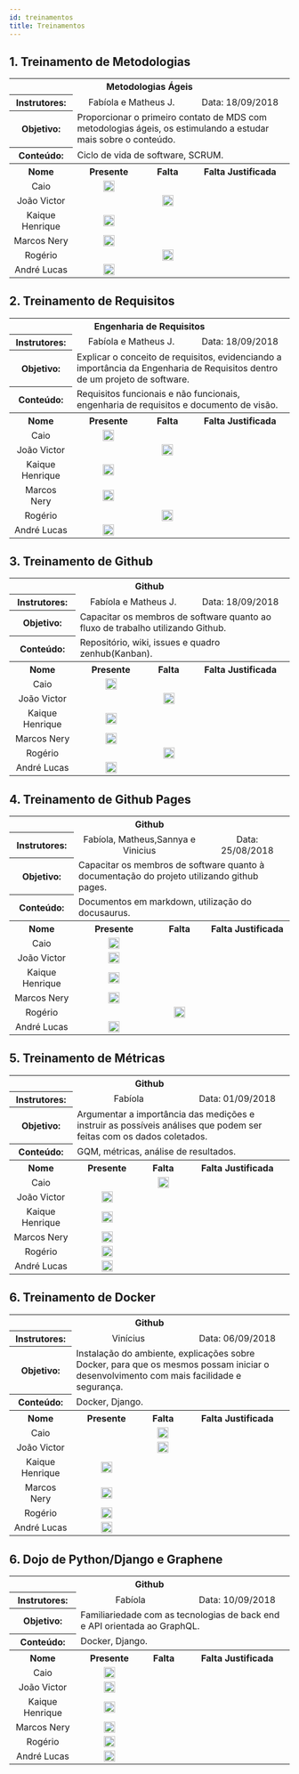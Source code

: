 ```yaml
---
id: treinamentos
title: Treinamentos
---
```



## 1. Treinamento de Metodologias
<table>
  <tbody><tr>
    <th colspan="4">Metodologias Ágeis</th>
  </tr>
 <tr>
    <th colspan="1">Instrutores:</th>
   <td colspan="2" align="center"> Fabíola e Matheus J.
    </td>
<td colspan="1" align="center"> Data: 18/09/2018
  </td>
</tr>
 <tr>
 </tr>
<tr>
    <th colspan="1">Objetivo:</th>
   <td colspan="3"> Proporcionar o primeiro contato de MDS com metodologias ágeis, os estimulando a estudar mais sobre o conteúdo.
  </td>
</tr>
<tr>
    <th colspan="1">Conteúdo:</th>
   <td colspan="3"> Ciclo de vida de software, SCRUM.
  </td>
</tr>
 <tr>
    <th>Nome</th>
    <th>Presente</th>
    <th>Falta</th>
    <th>Falta Justificada<br>
</th>
  </tr>
 <tr>
    <td align="center"> Caio
    </td>
<td align="center"> <img class="emoji" title=":white_check_mark:" alt=":white_check_mark:" src="https://camo.githubusercontent.com/1ddba8041888820bf881e1894ae67a973eaccb7d/68747470733a2f2f6173736574732d63646e2e6769746875622e636f6d2f696d616765732f69636f6e732f656d6f6a692f756e69636f64652f323730352e706e67" height="20" width="20" align="absmiddle" data-canonical-src="https://assets-cdn.github.com/images/icons/emoji/unicode/2705.png">
    </td>
<td align="center">
    </td>
<td align="center"> <br>
  </td>
</tr>
 <tr>
    <td align="center"> João Victor
    </td>
<td align="center">
    </td>
<td align="center">
 <img class="emoji" title=":white_check_mark:" alt=":white_check_mark:" src="https://camo.githubusercontent.com/1ddba8041888820bf881e1894ae67a973eaccb7d/68747470733a2f2f6173736574732d63646e2e6769746875622e636f6d2f696d616765732f69636f6e732f656d6f6a692f756e69636f64652f323730352e706e67" height="20" width="20" align="absmiddle" data-canonical-src="https://assets-cdn.github.com/images/icons/emoji/unicode/2705.png">
    </td>
<td align="center"> <br>
  </td>
</tr>
 <tr>
    <td align="center"> Kaique Henrique
    </td>
<td align="center"> <img class="emoji" title=":white_check_mark:" alt=":white_check_mark:" src="https://camo.githubusercontent.com/1ddba8041888820bf881e1894ae67a973eaccb7d/68747470733a2f2f6173736574732d63646e2e6769746875622e636f6d2f696d616765732f69636f6e732f656d6f6a692f756e69636f64652f323730352e706e67" height="20" width="20" align="absmiddle" data-canonical-src="https://assets-cdn.github.com/images/icons/emoji/unicode/2705.png">
    </td>
<td align="center">
    </td>
<td align="center"> <br>
  </td>
</tr>
 <tr>
    <td align="center"> Marcos Nery
    </td>
<td align="center"> <img class="emoji" title=":white_check_mark:" alt=":white_check_mark:" src="https://camo.githubusercontent.com/1ddba8041888820bf881e1894ae67a973eaccb7d/68747470733a2f2f6173736574732d63646e2e6769746875622e636f6d2f696d616765732f69636f6e732f656d6f6a692f756e69636f64652f323730352e706e67" height="20" width="20" align="absmiddle" data-canonical-src="https://assets-cdn.github.com/images/icons/emoji/unicode/2705.png">
    </td>
<td align="center">
    </td>
<td align="center"> <br>
  </td>
</tr>

 <tr>
    <td align="center"> Rogério
    </td>
<td align="center">
    </td>
<td align="center"><img class="emoji" title=":white_check_mark:" alt=":white_check_mark:" src="https://camo.githubusercontent.com/1ddba8041888820bf881e1894ae67a973eaccb7d/68747470733a2f2f6173736574732d63646e2e6769746875622e636f6d2f696d616765732f69636f6e732f656d6f6a692f756e69636f64652f323730352e706e67" height="20" width="20" align="absmiddle" data-canonical-src="https://assets-cdn.github.com/images/icons/emoji/unicode/2705.png">
    </td>
<td align="center"> <br>
  </td>
</tr>
 <tr>
    <td align="center"> André Lucas
    </td>
<td align="center"> <img class="emoji" title=":white_check_mark:" alt=":white_check_mark:" src="https://camo.githubusercontent.com/1ddba8041888820bf881e1894ae67a973eaccb7d/68747470733a2f2f6173736574732d63646e2e6769746875622e636f6d2f696d616765732f69636f6e732f656d6f6a692f756e69636f64652f323730352e706e67" height="20" width="20" align="absmiddle" data-canonical-src="https://assets-cdn.github.com/images/icons/emoji/unicode/2705.png">
    </td>
<td align="center">
    </td>
<td align="center"> <br>
  </td>
</tr>
</tbody></table>


## 2. Treinamento de Requisitos


<table>
  <tbody><tr>
    <th colspan="4">Engenharia de Requisitos</th>
  </tr>
 <tr>
    <th colspan="1">Instrutores:</th>
   <td colspan="2" align="center"> Fabíola e Matheus J.
    </td>
<td colspan="1" align="center"> Data: 18/09/2018
  </td>
</tr>
 <tr>
 </tr>
<tr>
    <th colspan="1">Objetivo:</th>
   <td colspan="3"> Explicar o conceito de requisitos, evidenciando a importância da Engenharia de Requisitos dentro de um projeto de software.
  </td>
</tr>
<tr>
    <th colspan="1">Conteúdo:</th>
   <td colspan="3"> Requisitos funcionais e não funcionais, engenharia de requisitos e documento de visão.
  </td>
</tr>
 <tr>
    <th>Nome</th>
    <th>Presente</th>
    <th>Falta</th>
    <th>Falta Justificada<br>
</th>
  </tr>
 <tr>
    <td align="center"> Caio
    </td>
<td align="center"> <img class="emoji" title=":white_check_mark:" alt=":white_check_mark:" src="https://camo.githubusercontent.com/1ddba8041888820bf881e1894ae67a973eaccb7d/68747470733a2f2f6173736574732d63646e2e6769746875622e636f6d2f696d616765732f69636f6e732f656d6f6a692f756e69636f64652f323730352e706e67" height="20" width="20" align="absmiddle" data-canonical-src="https://assets-cdn.github.com/images/icons/emoji/unicode/2705.png">
    </td>
<td align="center">
    </td>
<td align="center"> <br>
  </td>
</tr>
 <tr>
    <td align="center"> João Victor
    </td>
<td align="center">
    </td>
<td align="center">
 <img class="emoji" title=":white_check_mark:" alt=":white_check_mark:" src="https://camo.githubusercontent.com/1ddba8041888820bf881e1894ae67a973eaccb7d/68747470733a2f2f6173736574732d63646e2e6769746875622e636f6d2f696d616765732f69636f6e732f656d6f6a692f756e69636f64652f323730352e706e67" height="20" width="20" align="absmiddle" data-canonical-src="https://assets-cdn.github.com/images/icons/emoji/unicode/2705.png">
    </td>
<td align="center"> <br>
  </td>
</tr>
 <tr>
    <td align="center"> Kaique Henrique
    </td>
<td align="center"> <img class="emoji" title=":white_check_mark:" alt=":white_check_mark:" src="https://camo.githubusercontent.com/1ddba8041888820bf881e1894ae67a973eaccb7d/68747470733a2f2f6173736574732d63646e2e6769746875622e636f6d2f696d616765732f69636f6e732f656d6f6a692f756e69636f64652f323730352e706e67" height="20" width="20" align="absmiddle" data-canonical-src="https://assets-cdn.github.com/images/icons/emoji/unicode/2705.png">
    </td>
<td align="center">
    </td>
<td align="center"> <br>
  </td>
</tr>
 <tr>
    <td align="center"> Marcos Nery
    </td>
<td align="center"> <img class="emoji" title=":white_check_mark:" alt=":white_check_mark:" src="https://camo.githubusercontent.com/1ddba8041888820bf881e1894ae67a973eaccb7d/68747470733a2f2f6173736574732d63646e2e6769746875622e636f6d2f696d616765732f69636f6e732f656d6f6a692f756e69636f64652f323730352e706e67" height="20" width="20" align="absmiddle" data-canonical-src="https://assets-cdn.github.com/images/icons/emoji/unicode/2705.png">
    </td>
<td align="center">
    </td>
<td align="center"> <br>
  </td>
</tr>

 <tr>
    <td align="center"> Rogério
    </td>
<td align="center">
    </td>
<td align="center"><img class="emoji" title=":white_check_mark:" alt=":white_check_mark:" src="https://camo.githubusercontent.com/1ddba8041888820bf881e1894ae67a973eaccb7d/68747470733a2f2f6173736574732d63646e2e6769746875622e636f6d2f696d616765732f69636f6e732f656d6f6a692f756e69636f64652f323730352e706e67" height="20" width="20" align="absmiddle" data-canonical-src="https://assets-cdn.github.com/images/icons/emoji/unicode/2705.png">
    </td>
<td align="center"> <br>
  </td>
</tr>
 <tr>
    <td align="center"> André Lucas
    </td>
<td align="center"> <img class="emoji" title=":white_check_mark:" alt=":white_check_mark:" src="https://camo.githubusercontent.com/1ddba8041888820bf881e1894ae67a973eaccb7d/68747470733a2f2f6173736574732d63646e2e6769746875622e636f6d2f696d616765732f69636f6e732f656d6f6a692f756e69636f64652f323730352e706e67" height="20" width="20" align="absmiddle" data-canonical-src="https://assets-cdn.github.com/images/icons/emoji/unicode/2705.png">
    </td>
<td align="center">
    </td>
<td align="center"> <br>
  </td>
</tr>
</tbody></table>



## 3. Treinamento de Github


<table>
  <tbody><tr>
    <th colspan="4">Github</th>
  </tr>
 <tr>
    <th colspan="1">Instrutores:</th>
   <td colspan="2" align="center"> Fabíola e Matheus J.
    </td>
<td colspan="1" align="center"> Data: 18/09/2018
  </td>
</tr>
 <tr>
 </tr>
<tr>
    <th colspan="1">Objetivo:</th>
   <td colspan="3"> Capacitar os membros de software quanto ao fluxo de trabalho utilizando Github.
  </td>
</tr>
<tr>
    <th colspan="1">Conteúdo:</th>
   <td colspan="3"> Repositório, wiki, issues e quadro zenhub(Kanban).
  </td>
</tr>
 <tr>
    <th>Nome</th>
    <th>Presente</th>
    <th>Falta</th>
    <th>Falta Justificada<br>
</th>
  </tr>
 <tr>
    <td align="center"> Caio
    </td>
<td align="center"> <img class="emoji" title=":white_check_mark:" alt=":white_check_mark:" src="https://camo.githubusercontent.com/1ddba8041888820bf881e1894ae67a973eaccb7d/68747470733a2f2f6173736574732d63646e2e6769746875622e636f6d2f696d616765732f69636f6e732f656d6f6a692f756e69636f64652f323730352e706e67" height="20" width="20" align="absmiddle" data-canonical-src="https://assets-cdn.github.com/images/icons/emoji/unicode/2705.png">
    </td>
<td align="center">
    </td>
<td align="center"> <br>
  </td>
</tr>
 <tr>
    <td align="center"> João Victor
    </td>
<td align="center">
    </td>
<td align="center">
 <img class="emoji" title=":white_check_mark:" alt=":white_check_mark:" src="https://camo.githubusercontent.com/1ddba8041888820bf881e1894ae67a973eaccb7d/68747470733a2f2f6173736574732d63646e2e6769746875622e636f6d2f696d616765732f69636f6e732f656d6f6a692f756e69636f64652f323730352e706e67" height="20" width="20" align="absmiddle" data-canonical-src="https://assets-cdn.github.com/images/icons/emoji/unicode/2705.png">
    </td>
<td align="center"> <br>
  </td>
</tr>
 <tr>
    <td align="center"> Kaique Henrique
    </td>
<td align="center"> <img class="emoji" title=":white_check_mark:" alt=":white_check_mark:" src="https://camo.githubusercontent.com/1ddba8041888820bf881e1894ae67a973eaccb7d/68747470733a2f2f6173736574732d63646e2e6769746875622e636f6d2f696d616765732f69636f6e732f656d6f6a692f756e69636f64652f323730352e706e67" height="20" width="20" align="absmiddle" data-canonical-src="https://assets-cdn.github.com/images/icons/emoji/unicode/2705.png">
    </td>
<td align="center">
    </td>
<td align="center"> <br>
  </td>
</tr>
 <tr>
    <td align="center"> Marcos Nery
    </td>
<td align="center"> <img class="emoji" title=":white_check_mark:" alt=":white_check_mark:" src="https://camo.githubusercontent.com/1ddba8041888820bf881e1894ae67a973eaccb7d/68747470733a2f2f6173736574732d63646e2e6769746875622e636f6d2f696d616765732f69636f6e732f656d6f6a692f756e69636f64652f323730352e706e67" height="20" width="20" align="absmiddle" data-canonical-src="https://assets-cdn.github.com/images/icons/emoji/unicode/2705.png">
    </td>
<td align="center">
    </td>
<td align="center"> <br>
  </td>
</tr>

 <tr>
    <td align="center"> Rogério
    </td>
<td align="center">
    </td>
<td align="center"><img class="emoji" title=":white_check_mark:" alt=":white_check_mark:" src="https://camo.githubusercontent.com/1ddba8041888820bf881e1894ae67a973eaccb7d/68747470733a2f2f6173736574732d63646e2e6769746875622e636f6d2f696d616765732f69636f6e732f656d6f6a692f756e69636f64652f323730352e706e67" height="20" width="20" align="absmiddle" data-canonical-src="https://assets-cdn.github.com/images/icons/emoji/unicode/2705.png">
    </td>
<td align="center"> <br>
  </td>
</tr>
 <tr>
    <td align="center"> André Lucas
    </td>
<td align="center"> <img class="emoji" title=":white_check_mark:" alt=":white_check_mark:" src="https://camo.githubusercontent.com/1ddba8041888820bf881e1894ae67a973eaccb7d/68747470733a2f2f6173736574732d63646e2e6769746875622e636f6d2f696d616765732f69636f6e732f656d6f6a692f756e69636f64652f323730352e706e67" height="20" width="20" align="absmiddle" data-canonical-src="https://assets-cdn.github.com/images/icons/emoji/unicode/2705.png">
    </td>
<td align="center">
    </td>
<td align="center"> <br>
  </td>
</tr>
</tbody></table>




## 4. Treinamento de Github Pages


<table>
  <tbody><tr>
    <th colspan="4">Github</th>
  </tr>
 <tr>
    <th colspan="1">Instrutores:</th>
   <td colspan="2" align="center"> Fabíola, Matheus,Sannya e Vinicius
    </td>
<td colspan="1" align="center"> Data: 25/08/2018
  </td>
</tr>
 <tr>
 </tr>
<tr>
    <th colspan="1">Objetivo:</th>
   <td colspan="3"> Capacitar os membros de software quanto à documentação do projeto utilizando github pages.
  </td>
</tr>
<tr>
    <th colspan="1">Conteúdo:</th>
   <td colspan="3"> Documentos em markdown, utilização do docusaurus.
  </td>
</tr>
 <tr>
    <th>Nome</th>
    <th>Presente</th>
    <th>Falta</th>
    <th>Falta Justificada<br>
</th>
  </tr>
 <tr>
    <td align="center"> Caio
    </td>
<td align="center"> <img class="emoji" title=":white_check_mark:" alt=":white_check_mark:" src="https://camo.githubusercontent.com/1ddba8041888820bf881e1894ae67a973eaccb7d/68747470733a2f2f6173736574732d63646e2e6769746875622e636f6d2f696d616765732f69636f6e732f656d6f6a692f756e69636f64652f323730352e706e67" height="20" width="20" align="absmiddle" data-canonical-src="https://assets-cdn.github.com/images/icons/emoji/unicode/2705.png">
    </td>
<td align="center">
    </td>
<td align="center"> <br>
  </td>
</tr>
 <tr>
    <td align="center"> João Victor
    </td>
<td align="center">
<img class="emoji" title=":white_check_mark:" alt=":white_check_mark:" src="https://camo.githubusercontent.com/1ddba8041888820bf881e1894ae67a973eaccb7d/68747470733a2f2f6173736574732d63646e2e6769746875622e636f6d2f696d616765732f69636f6e732f656d6f6a692f756e69636f64652f323730352e706e67" height="20" width="20" align="absmiddle" data-canonical-src="https://assets-cdn.github.com/images/icons/emoji/unicode/2705.png">
    </td>
<td align="center">
    </td>
<td align="center"> <br>
  </td>
</tr>
 <tr>
    <td align="center"> Kaique Henrique
    </td>
<td align="center"> <img class="emoji" title=":white_check_mark:" alt=":white_check_mark:" src="https://camo.githubusercontent.com/1ddba8041888820bf881e1894ae67a973eaccb7d/68747470733a2f2f6173736574732d63646e2e6769746875622e636f6d2f696d616765732f69636f6e732f656d6f6a692f756e69636f64652f323730352e706e67" height="20" width="20" align="absmiddle" data-canonical-src="https://assets-cdn.github.com/images/icons/emoji/unicode/2705.png">
    </td>
<td align="center">
    </td>
<td align="center"> <br>
  </td>
</tr>
 <tr>
    <td align="center"> Marcos Nery
    </td>
<td align="center"> <img class="emoji" title=":white_check_mark:" alt=":white_check_mark:" src="https://camo.githubusercontent.com/1ddba8041888820bf881e1894ae67a973eaccb7d/68747470733a2f2f6173736574732d63646e2e6769746875622e636f6d2f696d616765732f69636f6e732f656d6f6a692f756e69636f64652f323730352e706e67" height="20" width="20" align="absmiddle" data-canonical-src="https://assets-cdn.github.com/images/icons/emoji/unicode/2705.png">
    </td>
<td align="center">
    </td>
<td align="center"> <br>
  </td>
</tr>

 <tr>
    <td align="center"> Rogério
    </td>
<td align="center">
    </td>
<td align="center"><img class="emoji" title=":white_check_mark:" alt=":white_check_mark:" src="https://camo.githubusercontent.com/1ddba8041888820bf881e1894ae67a973eaccb7d/68747470733a2f2f6173736574732d63646e2e6769746875622e636f6d2f696d616765732f69636f6e732f656d6f6a692f756e69636f64652f323730352e706e67" height="20" width="20" align="absmiddle" data-canonical-src="https://assets-cdn.github.com/images/icons/emoji/unicode/2705.png">
    </td>
<td align="center"> <br>
  </td>
</tr>
 <tr>
    <td align="center"> André Lucas
    </td>
<td align="center"> <img class="emoji" title=":white_check_mark:" alt=":white_check_mark:" src="https://camo.githubusercontent.com/1ddba8041888820bf881e1894ae67a973eaccb7d/68747470733a2f2f6173736574732d63646e2e6769746875622e636f6d2f696d616765732f69636f6e732f656d6f6a692f756e69636f64652f323730352e706e67" height="20" width="20" align="absmiddle" data-canonical-src="https://assets-cdn.github.com/images/icons/emoji/unicode/2705.png">
    </td>
<td align="center">
    </td>
<td align="center"> <br>
  </td>
</tr>
</tbody></table>




## 5. Treinamento de Métricas


<table>
  <tbody><tr>
    <th colspan="4">Github</th>
  </tr>
 <tr>
    <th colspan="1">Instrutores:</th>
   <td colspan="2" align="center"> Fabíola
    </td>
<td colspan="1" align="center"> Data: 01/09/2018
  </td>
</tr>
 <tr>
 </tr>
<tr>
    <th colspan="1">Objetivo:</th>
   <td colspan="3"> Argumentar a importância das medições e instruir as possíveis análises que podem ser feitas com os dados coletados.
  </td>
</tr>
<tr>
    <th colspan="1">Conteúdo:</th>
   <td colspan="3">GQM, métricas, análise de resultados.
  </td>
</tr>
 <tr>
    <th>Nome</th>
    <th>Presente</th>
    <th>Falta</th>
    <th>Falta Justificada<br>
</th>
  </tr>
 <tr>
    <td align="center"> Caio
    </td>
<td align="center">
    </td>
<td align="center">
 <img class="emoji" title=":white_check_mark:" alt=":white_check_mark:" src="https://camo.githubusercontent.com/1ddba8041888820bf881e1894ae67a973eaccb7d/68747470733a2f2f6173736574732d63646e2e6769746875622e636f6d2f696d616765732f69636f6e732f656d6f6a692f756e69636f64652f323730352e706e67" height="20" width="20" align="absmiddle" data-canonical-src="https://assets-cdn.github.com/images/icons/emoji/unicode/2705.png">
    </td>
<td align="center"> <br>
  </td>
</tr>
 <tr>
    <td align="center"> João Victor
    </td>
<td align="center">
<img class="emoji" title=":white_check_mark:" alt=":white_check_mark:" src="https://camo.githubusercontent.com/1ddba8041888820bf881e1894ae67a973eaccb7d/68747470733a2f2f6173736574732d63646e2e6769746875622e636f6d2f696d616765732f69636f6e732f656d6f6a692f756e69636f64652f323730352e706e67" height="20" width="20" align="absmiddle" data-canonical-src="https://assets-cdn.github.com/images/icons/emoji/unicode/2705.png">
    </td>
<td align="center">
    </td>
<td align="center"> <br>
  </td>
</tr>
 <tr>
    <td align="center"> Kaique Henrique
    </td>
<td align="center"> <img class="emoji" title=":white_check_mark:" alt=":white_check_mark:" src="https://camo.githubusercontent.com/1ddba8041888820bf881e1894ae67a973eaccb7d/68747470733a2f2f6173736574732d63646e2e6769746875622e636f6d2f696d616765732f69636f6e732f656d6f6a692f756e69636f64652f323730352e706e67" height="20" width="20" align="absmiddle" data-canonical-src="https://assets-cdn.github.com/images/icons/emoji/unicode/2705.png">
    </td>
<td align="center">
    </td>
<td align="center"> <br>
  </td>
</tr>
 <tr>
    <td align="center"> Marcos Nery
    </td>
<td align="center"> <img class="emoji" title=":white_check_mark:" alt=":white_check_mark:" src="https://camo.githubusercontent.com/1ddba8041888820bf881e1894ae67a973eaccb7d/68747470733a2f2f6173736574732d63646e2e6769746875622e636f6d2f696d616765732f69636f6e732f656d6f6a692f756e69636f64652f323730352e706e67" height="20" width="20" align="absmiddle" data-canonical-src="https://assets-cdn.github.com/images/icons/emoji/unicode/2705.png">
    </td>
<td align="center">
    </td>
<td align="center"> <br>
  </td>
</tr>

 <tr>
    <td align="center"> Rogério
    </td>
<td align="center"><img class="emoji" title=":white_check_mark:" alt=":white_check_mark:" src="https://camo.githubusercontent.com/1ddba8041888820bf881e1894ae67a973eaccb7d/68747470733a2f2f6173736574732d63646e2e6769746875622e636f6d2f696d616765732f69636f6e732f656d6f6a692f756e69636f64652f323730352e706e67" height="20" width="20" align="absmiddle" data-canonical-src="https://assets-cdn.github.com/images/icons/emoji/unicode/2705.png">
    </td>
    <td align="center">
    </td>
<td align="center"> <br>
  </td>
</tr>
 <tr>
    <td align="center"> André Lucas
    </td>
<td align="center"> <img class="emoji" title=":white_check_mark:" alt=":white_check_mark:" src="https://camo.githubusercontent.com/1ddba8041888820bf881e1894ae67a973eaccb7d/68747470733a2f2f6173736574732d63646e2e6769746875622e636f6d2f696d616765732f69636f6e732f656d6f6a692f756e69636f64652f323730352e706e67" height="20" width="20" align="absmiddle" data-canonical-src="https://assets-cdn.github.com/images/icons/emoji/unicode/2705.png">
    </td>
<td align="center">
    </td>
<td align="center"> <br>
  </td>
</tr>
</tbody></table>

## 6. Treinamento de Docker


<table>
  <tbody><tr>
    <th colspan="4">Github</th>
  </tr>
 <tr>
    <th colspan="1">Instrutores:</th>
   <td colspan="2" align="center"> Vinícius
    </td>
<td colspan="1" align="center"> Data: 06/09/2018
  </td>
</tr>
 <tr>
 </tr>
<tr>
    <th colspan="1">Objetivo:</th>
   <td colspan="3"> Instalação do ambiente, explicações sobre Docker, para que os mesmos possam iniciar o desenvolvimento com mais facilidade e segurança.
  </td>
</tr>
<tr>
    <th colspan="1">Conteúdo:</th>
   <td colspan="3">Docker, Django.
  </td>
</tr>
 <tr>
    <th>Nome</th>
    <th>Presente</th>
    <th>Falta</th>
    <th>Falta Justificada<br>
</th>
  </tr>
 <tr>
    <td align="center"> Caio
    </td>
<td align="center">
    </td>
<td align="center">
 <img class="emoji" title=":white_check_mark:" alt=":white_check_mark:" src="https://camo.githubusercontent.com/1ddba8041888820bf881e1894ae67a973eaccb7d/68747470733a2f2f6173736574732d63646e2e6769746875622e636f6d2f696d616765732f69636f6e732f656d6f6a692f756e69636f64652f323730352e706e67" height="20" width="20" align="absmiddle" data-canonical-src="https://assets-cdn.github.com/images/icons/emoji/unicode/2705.png">
    </td>
<td align="center"> <br>
  </td>
</tr>
 <tr>
    <td align="center"> João Victor
    </td>
    <td align="center">
        </td>
    <td align="center">
     <img class="emoji" title=":white_check_mark:" alt=":white_check_mark:" src="https://camo.githubusercontent.com/1ddba8041888820bf881e1894ae67a973eaccb7d/68747470733a2f2f6173736574732d63646e2e6769746875622e636f6d2f696d616765732f69636f6e732f656d6f6a692f756e69636f64652f323730352e706e67" height="20" width="20" align="absmiddle" data-canonical-src="https://assets-cdn.github.com/images/icons/emoji/unicode/2705.png">
        </td>
    <td align="center"> <br>
      </td>
    </tr>
 <tr>
    <td align="center"> Kaique Henrique
    </td>
<td align="center"> <img class="emoji" title=":white_check_mark:" alt=":white_check_mark:" src="https://camo.githubusercontent.com/1ddba8041888820bf881e1894ae67a973eaccb7d/68747470733a2f2f6173736574732d63646e2e6769746875622e636f6d2f696d616765732f69636f6e732f656d6f6a692f756e69636f64652f323730352e706e67" height="20" width="20" align="absmiddle" data-canonical-src="https://assets-cdn.github.com/images/icons/emoji/unicode/2705.png">
    </td>
<td align="center">
    </td>
<td align="center"> <br>
  </td>
</tr>
 <tr>
    <td align="center"> Marcos Nery
    </td>
<td align="center"> <img class="emoji" title=":white_check_mark:" alt=":white_check_mark:" src="https://camo.githubusercontent.com/1ddba8041888820bf881e1894ae67a973eaccb7d/68747470733a2f2f6173736574732d63646e2e6769746875622e636f6d2f696d616765732f69636f6e732f656d6f6a692f756e69636f64652f323730352e706e67" height="20" width="20" align="absmiddle" data-canonical-src="https://assets-cdn.github.com/images/icons/emoji/unicode/2705.png">
    </td>
<td align="center">
    </td>
<td align="center"> <br>
  </td>
</tr>

 <tr>
    <td align="center"> Rogério
    </td>
<td align="center"><img class="emoji" title=":white_check_mark:" alt=":white_check_mark:" src="https://camo.githubusercontent.com/1ddba8041888820bf881e1894ae67a973eaccb7d/68747470733a2f2f6173736574732d63646e2e6769746875622e636f6d2f696d616765732f69636f6e732f656d6f6a692f756e69636f64652f323730352e706e67" height="20" width="20" align="absmiddle" data-canonical-src="https://assets-cdn.github.com/images/icons/emoji/unicode/2705.png">
    </td>
    <td align="center">
    </td>
<td align="center"> <br>
  </td>
</tr>
 <tr>
    <td align="center"> André Lucas
    </td>
<td align="center"> <img class="emoji" title=":white_check_mark:" alt=":white_check_mark:" src="https://camo.githubusercontent.com/1ddba8041888820bf881e1894ae67a973eaccb7d/68747470733a2f2f6173736574732d63646e2e6769746875622e636f6d2f696d616765732f69636f6e732f656d6f6a692f756e69636f64652f323730352e706e67" height="20" width="20" align="absmiddle" data-canonical-src="https://assets-cdn.github.com/images/icons/emoji/unicode/2705.png">
    </td>
<td align="center">
    </td>
<td align="center"> <br>
  </td>
</tr>
</tbody></table>



## 6. Dojo de Python/Django e Graphene


<table>
  <tbody><tr>
    <th colspan="4">Github</th>
  </tr>
 <tr>
    <th colspan="1">Instrutores:</th>
   <td colspan="2" align="center"> Fabíola
    </td>
<td colspan="1" align="center"> Data: 10/09/2018
  </td>
</tr>
 <tr>
 </tr>
<tr>
    <th colspan="1">Objetivo:</th>
   <td colspan="3"> Familiariedade com as tecnologias de back end e API orientada ao GraphQL.
  </td>
</tr>
<tr>
    <th colspan="1">Conteúdo:</th>
   <td colspan="3">Docker, Django.
  </td>
</tr>
 <tr>
    <th>Nome</th>
    <th>Presente</th>
    <th>Falta</th>
    <th>Falta Justificada<br>
</th>
  </tr>
 <tr>
    <td align="center"> Caio
    </td>
<td align="center">
 <img class="emoji" title=":white_check_mark:" alt=":white_check_mark:" src="https://camo.githubusercontent.com/1ddba8041888820bf881e1894ae67a973eaccb7d/68747470733a2f2f6173736574732d63646e2e6769746875622e636f6d2f696d616765732f69636f6e732f656d6f6a692f756e69636f64652f323730352e706e67" height="20" width="20" align="absmiddle" data-canonical-src="https://assets-cdn.github.com/images/icons/emoji/unicode/2705.png">
    </td>
<td align="center">
    </td>
<td align="center"> <br>
  </td>
</tr>
 <tr>
    <td align="center"> João Victor
    </td>
    <td align="center">
    <img class="emoji" title=":white_check_mark:" alt=":white_check_mark:" src="https://camo.githubusercontent.com/1ddba8041888820bf881e1894ae67a973eaccb7d/68747470733a2f2f6173736574732d63646e2e6769746875622e636f6d2f696d616765732f69636f6e732f656d6f6a692f756e69636f64652f323730352e706e67" height="20" width="20" align="absmiddle" data-canonical-src="https://assets-cdn.github.com/images/icons/emoji/unicode/2705.png">
        </td>
    <td align="center">
        </td>
    <td align="center"> <br>
      </td>
    </tr>
 <tr>
    <td align="center"> Kaique Henrique
    </td>
<td align="center"> <img class="emoji" title=":white_check_mark:" alt=":white_check_mark:" src="https://camo.githubusercontent.com/1ddba8041888820bf881e1894ae67a973eaccb7d/68747470733a2f2f6173736574732d63646e2e6769746875622e636f6d2f696d616765732f69636f6e732f656d6f6a692f756e69636f64652f323730352e706e67" height="20" width="20" align="absmiddle" data-canonical-src="https://assets-cdn.github.com/images/icons/emoji/unicode/2705.png">
    </td>
<td align="center">
    </td>
<td align="center"> <br>
  </td>
</tr>
 <tr>
    <td align="center"> Marcos Nery
    </td>
<td align="center"> <img class="emoji" title=":white_check_mark:" alt=":white_check_mark:" src="https://camo.githubusercontent.com/1ddba8041888820bf881e1894ae67a973eaccb7d/68747470733a2f2f6173736574732d63646e2e6769746875622e636f6d2f696d616765732f69636f6e732f656d6f6a692f756e69636f64652f323730352e706e67" height="20" width="20" align="absmiddle" data-canonical-src="https://assets-cdn.github.com/images/icons/emoji/unicode/2705.png">
    </td>
<td align="center">
    </td>
<td align="center"> <br>
  </td>
</tr>

 <tr>
    <td align="center"> Rogério
    </td>
<td align="center"><img class="emoji" title=":white_check_mark:" alt=":white_check_mark:" src="https://camo.githubusercontent.com/1ddba8041888820bf881e1894ae67a973eaccb7d/68747470733a2f2f6173736574732d63646e2e6769746875622e636f6d2f696d616765732f69636f6e732f656d6f6a692f756e69636f64652f323730352e706e67" height="20" width="20" align="absmiddle" data-canonical-src="https://assets-cdn.github.com/images/icons/emoji/unicode/2705.png">
    </td>
    <td align="center">
    </td>
<td align="center"> <br>
  </td>
</tr>
 <tr>
    <td align="center"> André Lucas
    </td>
<td align="center"> <img class="emoji" title=":white_check_mark:" alt=":white_check_mark:" src="https://camo.githubusercontent.com/1ddba8041888820bf881e1894ae67a973eaccb7d/68747470733a2f2f6173736574732d63646e2e6769746875622e636f6d2f696d616765732f69636f6e732f656d6f6a692f756e69636f64652f323730352e706e67" height="20" width="20" align="absmiddle" data-canonical-src="https://assets-cdn.github.com/images/icons/emoji/unicode/2705.png">
    </td>
<td align="center">
    </td>
<td align="center"> <br>
  </td>
</tr>
</tbody></table>
